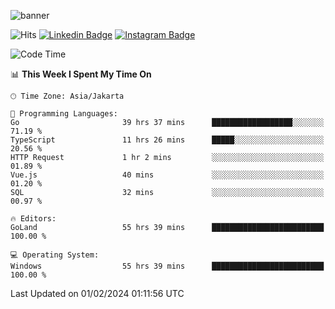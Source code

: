 ![banner](https://readme-typing-svg.herokuapp.com/?lines=Hello,+There!+👋;This+is+ryanbekhen....;Nice+to+meet+you!&center=false)

![Hits](https://hits.seeyoufarm.com/api/count/incr/badge.svg?url=https%3A%2F%2Fgithub.com%2Fryanbekhen%2Fhit-counter&count_bg=%2379C83D&title_bg=%23555555&icon=github.svg&icon_color=%23E7E7E7&title=Provile+views&edge_flat=true)
[![Linkedin Badge](https://img.shields.io/badge/-LinkedIn-0e76a8?style=flat-square&logo=Linkedin&logoColor=white)](https://linkedin.com/in/ryanbekhen)
[![Instagram Badge](https://img.shields.io/badge/-Instagram-e4405f?style=flat-square&logo=Instagram&logoColor=white)](https://instagram.com/ryanbekhen.dev/)

<!--START_SECTION:waka-->
![Code Time](http://img.shields.io/badge/Code%20Time-1%2C050%20hrs%2019%20mins-blue)

📊 **This Week I Spent My Time On** 

```text
🕑︎ Time Zone: Asia/Jakarta

💬 Programming Languages: 
Go                       39 hrs 37 mins      ██████████████████░░░░░░░   71.19 % 
TypeScript               11 hrs 26 mins      █████░░░░░░░░░░░░░░░░░░░░   20.56 % 
HTTP Request             1 hr 2 mins         ░░░░░░░░░░░░░░░░░░░░░░░░░   01.89 % 
Vue.js                   40 mins             ░░░░░░░░░░░░░░░░░░░░░░░░░   01.20 % 
SQL                      32 mins             ░░░░░░░░░░░░░░░░░░░░░░░░░   00.97 % 

🔥 Editors: 
GoLand                   55 hrs 39 mins      █████████████████████████   100.00 % 

💻 Operating System: 
Windows                  55 hrs 39 mins      █████████████████████████   100.00 % 
```


 Last Updated on 01/02/2024 01:11:56 UTC
<!--END_SECTION:waka-->
